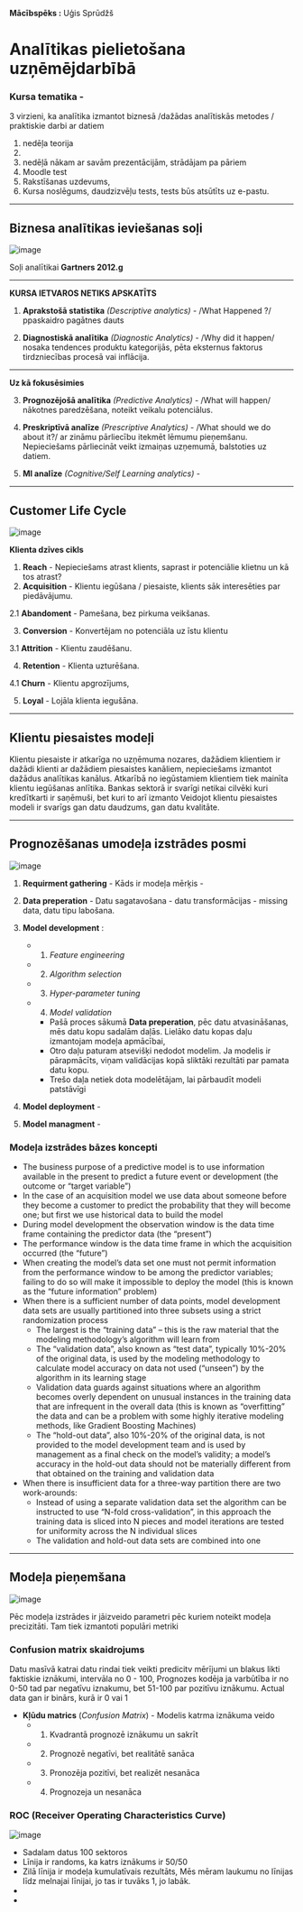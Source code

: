 
**Mācībspēks :** Uģis Sprūdžš
# Analītikas pielietošana uzņēmējdarbībā

### Kursa tematika - 

3 virzieni, ka analītika izmantot biznesā /dažādas analītiskās metodes / praktiskie darbi ar datiem

1. nedēļa teorija
2. 
3. nedēļā nākam ar savām prezentācijām, strādājam pa pāriem
4. Moodle test
5. Rakstīšanas uzdevums,
6. Kursa noslēgums, daudzizvēļu tests, tests būs atsūtīts uz e-pastu. 

---
## Biznesa analītikas ieviešanas soļi

![image](https://github.com/user-attachments/assets/d778670e-bf43-4ed1-ba53-5f89fe1c085b)


Soļi analītikai **Gartners 2012.g**

---
**KURSA IETVAROS NETIKS APSKATĪTS**

1. **Aprakstošā statistika** *(Descriptive analytics)* - /What Happened ?/ ppaskaidro pagātnes dauts

2. **Diagnostiskā analītika** *(Diagnostic Analytics)* - /Why did it happen/ nosaka tendences produktu kategorijās, pēta eksternus faktorus tirdzniecības procesā vai inflācija.
----------------------------------------------------------------------------------------------
**Uz kā fokusēsimies**

3. **Prognozējošā analītika** *(Predictive Analytics)* - /What will happen/ nākotnes paredzēšana, noteikt veikalu potenciālus.

4. **Preskriptīvā analīze** *(Prescriptive Analytics)* - /What should we do about it?/ ar zināmu pārliecību itekmēt lēmumu pieņemšanu. Nepieciešams pārliecināt veikt izmaiņas uzņemumā, balstoties uz datiem.

5. **MI analīze** *(Cognitive/Self Learning analytics)* -

---

## Customer Life Cycle


![image](https://github.com/user-attachments/assets/d89ddd8c-43d5-4edf-aed2-91f5f62e4b2f)

**Klienta dzīves cikls**

1. **Reach** - Nepieciešams atrast klients, saprast ir potenciālie klietnu un kā tos atrast?
2. **Acquisition** - Klientu iegūšana / piesaiste, klients sāk interesēties par piedāvājumu.

2.1 **Abandoment** - Pamešana, bez pirkuma veikšanas.

3. **Conversion** - Konvertējam no potenciāla uz īstu klientu

3.1 **Attrition** - Klientu zaudēšanu.

4. **Retention** - Klienta uzturēšana. 

4.1 **Churn** - Klientu apgrozījums, 

5. **Loyal** - Lojāla klienta iegušāna.

---
## Klientu piesaistes modeļi

Klientu piesaiste ir atkarīga no uzņēmuma nozares, dažādiem klientiem ir dažādi klienti ar dažādiem piesaistes kanāliem, nepieciešams izmantot dažādus analītikas kanālus. Atkarībā no iegūstamiem klientiem tiek mainīta klientu iegūšanas anlītika.
	Bankas sektorā ir svarīgi netikai cilvēki kuri kredītkarti ir saņēmuši, bet kuri to arī izmanto
 Veidojot klientu piesaistes modeli ir svarīgs gan datu daudzums, gan datu kvalitāte.

 ---

 ## Prognozēšanas umodeļa izstrādes posmi

 ![image](https://github.com/user-attachments/assets/ff1c5948-d8d4-4577-a673-8cadd87ac250)

 1. **Requirment gathering** - Kāds ir modeļa mērķis - 
 2. **Data preperation** - Datu sagatavošana - datu transformācijas - missing data, datu tipu labošana.
 3. **Model development** :
	- 1. _Feature engineering_
	- 2. _Algorithm selection_
	- 3. _Hyper-parameter tuning_  
	- 4. _Model validation_
		- Pašā proces sākumā **Data preperation**, pēc datu atvasināšanas, mēs datu kopu sadalām daļās. Lielāko datu kopas daļu izmantojam modeļa apmācībai,
		- Otro daļu paturam atsevišķi nedodot modelim. Ja modelis ir pārapmācīts, viņam validācijas kopā sliktāki rezultāti par pamata datu kopu.
		- Trešo daļa netiek dota modelētājam, lai pārbaudīt modeli patstāvīgi

 4. **Model deployment** - 
 5. **Model managment** -

### Modeļa izstrādes bāzes koncepti
- The business purpose of a predictive model is to use information available in the present to predict a future event or development (the
outcome or “target variable”)
- In the case of an acquisition model we use data about someone before they become a customer to predict the probability that they
will become one; but first we use historical data to build the model
 - During model development the observation window is the data time frame containing the predictor data (the “present”)
 - The performance window is the data time frame in which the acquisition occurred (the “future”)
 - When creating the model’s data set one must not permit information from the performance window to be among the predictor
variables; failing to do so will make it impossible to deploy the model (this is known as the “future information” problem)
- When there is a sufficient number of data points, model development data sets are usually partitioned into three subsets using a strict
randomization process
	- The largest is the “training data” – this is the raw material that the modeling methodology’s algorithm will learn from
	- The “validation data”, also known as “test data”, typically 10%-20% of the original data, is used by the modeling methodology to
calculate model accuracy on data not used (“unseen”) by the algorithm in its learning stage
	- Validation data guards against situations where an algorithm becomes overly dependent on unusual instances in the training data
that are infrequent in the overall data (this is known as “overfitting” the data and can be a problem with some highly iterative
modeling methods, like Gradient Boosting Machines)
	- The “hold-out data”, also 10%-20% of the original data, is not provided to the model development team and is used by
management as a final check on the model’s validity; a model’s accuracy in the hold-out data should not be materially different
from that obtained on the training and validation data
- When there is insufficient data for a three-way partition there are two work-arounds:
	- Instead of using a separate validation data set the algorithm can be instructed to use “N-fold cross-validation”, in this approach
the training data is sliced into N pieces and model iterations are tested for uniformity across the N individual slices
	- The validation and hold-out data sets are combined into one
---

## Modeļa pieņemšana

![image](https://github.com/user-attachments/assets/d6363d89-4687-4518-81fe-1761b4c09188)

Pēc modeļa izstrādes ir jāizveido parametri pēc kuriem noteikt modeļa precizitāti. Tam tiek izmantoti populāri metriki


### Confusion matrix skaidrojums
Datu masīvā katrai datu rindai tiek veikti predicitv mērījumi un blakus likti faktiskie iznākumi, intervāla no 0 - 100, Prognozes kodēja ja varbūtība ir no 0-50 tad par negatīvu iznakumu, bet 51-100 par pozitīvu iznākumu. Actual data gan ir binārs, kurā ir 0 vai 1
- **Kļūdu matrics** (_Confusion Matrix_) - Modelis katrma iznākuma veido
	- 1. Kvadrantā prognozē iznākumu un sakrīt
   	- 2. Prognozē negatīvi, bet realitātē sanāca
   	- 3. Pronozēja pozitīvi, bet realizēt nesanāca
   	- 4. Prognozeja un nesanāca    
### ROC (Receiver Operating Characteristics Curve)

![image](https://github.com/user-attachments/assets/3721c7b3-4192-47f3-be1a-7eae96bd6c63)

- Sadalam datus 100 sektoros
- Līnija ir randoms, ka katrs iznākums ir 50/50
- Zilā līnija ir modeļa kumulatīvais rezultāts, Mēs mēram laukumu no līnijas līdz melnajai līnijai, jo tas ir tuvāks 1, jo labāk.
- 
- 

